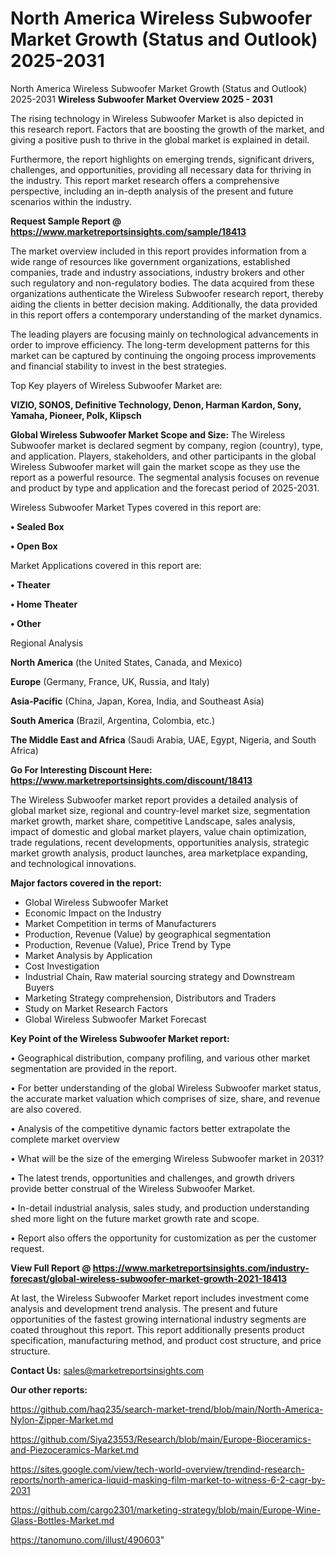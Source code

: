 # North America Wireless Subwoofer Market Growth (Status and Outlook) 2025-2031
North America Wireless Subwoofer Market Growth (Status and Outlook) 2025-2031
<Strong> Wireless Subwoofer Market Overview 2025 - 2031</strong>

The rising technology in Wireless Subwoofer Market is also depicted in this research report. Factors that are boosting the growth of the market, and giving a positive push to thrive in the global market is explained in detail.

Furthermore, the report highlights on emerging trends, significant drivers, challenges, and opportunities, providing all necessary data for thriving in the industry. This report market research offers a comprehensive perspective, including an in-depth analysis of the present and future scenarios within the industry.

<strong>Request Sample Report @ <a href=https://www.marketreportsinsights.com/sample/18413>https://www.marketreportsinsights.com/sample/18413</a></strong>

The market overview included in this report provides information from a wide range of resources like government organizations, established companies, trade and industry associations, industry brokers and other such regulatory and non-regulatory bodies. The data acquired from these organizations authenticate the Wireless Subwoofer research report, thereby aiding the clients in better decision making. Additionally, the data provided in this report offers a contemporary understanding of the market dynamics.

The leading players are focusing mainly on technological advancements in order to improve efficiency. The long-term development patterns for this market can be captured by continuing the ongoing process improvements and financial stability to invest in the best strategies.

Top Key players of Wireless Subwoofer Market are:

<strong>VIZIO, SONOS, Definitive Technology, Denon, Harman Kardon, Sony, Yamaha, Pioneer, Polk, Klipsch</strong>

<strong><b>Global Wireless Subwoofer Market Scope and Size:</b></strong>
The Wireless Subwoofer market is declared segment by company, region (country), type, and application. Players, stakeholders, and other participants in the global Wireless Subwoofer market will gain the market scope as they use the report as a powerful resource. The segmental analysis focuses on revenue and product by type and application and the forecast period of 2025-2031.

Wireless Subwoofer Market Types covered in this report are:

<strong>• Sealed Box

• Open Box</strong>

Market Applications covered in this report are:

<strong>• Theater

• Home Theater

• Other</strong> 

Regional Analysis

<strong>North America</strong> (the United States, Canada, and Mexico)

<strong>Europe</strong> (Germany, France, UK, Russia, and Italy)

<strong>Asia-Pacific</strong> (China, Japan, Korea, India, and Southeast Asia)

<strong>South America</strong> (Brazil, Argentina, Colombia, etc.)

<strong>The Middle East and Africa</strong> (Saudi Arabia, UAE, Egypt, Nigeria, and South Africa)

<strong>Go For Interesting Discount Here: <a href=https://www.marketreportsinsights.com/discount/18413>https://www.marketreportsinsights.com/discount/18413</a></strong>

The Wireless Subwoofer market report provides a detailed analysis of global market size, regional and country-level market size, segmentation market growth, market share, competitive Landscape, sales analysis, impact of domestic and global market players, value chain optimization, trade regulations, recent developments, opportunities analysis, strategic market growth analysis, product launches, area marketplace expanding, and technological innovations.

<strong><b>Major factors covered in the report:</b></strong>
<ul>
  <li>Global Wireless Subwoofer Market </li>
  <li>Economic Impact on the Industry</li>
  <li>Market Competition in terms of Manufacturers</li>
  <li>Production, Revenue (Value) by geographical segmentation</li>
  <li>Production, Revenue (Value), Price Trend by Type</li>
  <li>Market Analysis by Application</li>
  <li>Cost Investigation</li>
  <li>Industrial Chain, Raw material sourcing strategy and Downstream Buyers</li>
  <li>Marketing Strategy comprehension, Distributors and Traders</li>
  <li>Study on Market Research Factors</li>
  <li>Global Wireless Subwoofer Market Forecast</li>
</ul>

<strong><b>Key Point of the Wireless Subwoofer Market report:</b></strong>

• Geographical distribution, company profiling, and various other market segmentation are provided in the report.

• For better understanding of the global Wireless Subwoofer market status, the accurate market valuation which comprises of size, share, and revenue are also covered.

• Analysis of the competitive dynamic factors better extrapolate the complete market overview

• What will be the size of the emerging Wireless Subwoofer market in 2031?

• The latest trends, opportunities and challenges, and growth drivers provide better construal of the Wireless Subwoofer Market.

• In-detail industrial analysis, sales study, and production understanding shed more light on the future market growth rate and scope.

• Report also offers the opportunity for customization as per the customer request.

<strong><b>View Full Report @ <a href=https://www.marketreportsinsights.com/industry-forecast/global-wireless-subwoofer-market-growth-2021-18413>https://www.marketreportsinsights.com/industry-forecast/global-wireless-subwoofer-market-growth-2021-18413</a></b></strong>


At last, the Wireless Subwoofer Market report includes investment come analysis and development trend analysis. The present and future opportunities of the fastest growing international industry segments are coated throughout this report. This report additionally presents product specification, manufacturing method, and product cost structure, and price structure.

<strong>Contact Us:</strong>
sales@marketreportsinsights.com

<strong>Our other reports:</strong>

<a href=https://github.com/haq235/search-market-trend/blob/main/North-America-Nylon-Zipper-Market.md>https://github.com/haq235/search-market-trend/blob/main/North-America-Nylon-Zipper-Market.md</a>

<a href=https://github.com/Siya23553/Research/blob/main/Europe-Bioceramics-and-Piezoceramics-Market.md>https://github.com/Siya23553/Research/blob/main/Europe-Bioceramics-and-Piezoceramics-Market.md</a>

<a href=https://sites.google.com/view/tech-world-overview/trendind-research-reports/north-america-liquid-masking-film-market-to-witness-6-2-cagr-by-2031>https://sites.google.com/view/tech-world-overview/trendind-research-reports/north-america-liquid-masking-film-market-to-witness-6-2-cagr-by-2031</a>

<a href=https://github.com/cargo2301/marketing-strategy/blob/main/Europe-Wine-Glass-Bottles-Market.md>https://github.com/cargo2301/marketing-strategy/blob/main/Europe-Wine-Glass-Bottles-Market.md</a>

<a href=https://tanomuno.com/illust/490603>https://tanomuno.com/illust/490603</a>"
